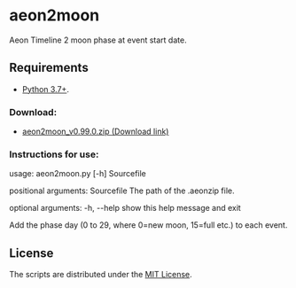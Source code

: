 # aeon2moon

Aeon Timeline 2 moon phase at event start date.

## Requirements

- [Python 3.7+](https://www.python.org). 

### Download:

- [aeon2moon_v0.99.0.zip (Download link)](https://raw.githubusercontent.com/peter88213/paeon/main/aeon2moon/dist/aeon2moon_v0.99.0.zip)

### Instructions for use:

usage: aeon2moon.py [-h] Sourcefile

positional arguments:
  Sourcefile  The path of the .aeonzip file.

optional arguments:
  -h, --help  show this help message and exit
  
Add the phase day (0 to 29, where 0=new moon, 15=full etc.) to each event.

## License

The scripts are distributed under the [MIT License](http://www.opensource.org/licenses/mit-license.php).